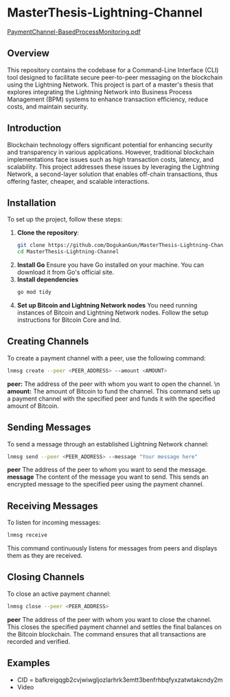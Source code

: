 # MasterThesis-Lightning-Channel
[PaymentChannel-BasedProcessMonitoring.pdf](https://github.com/user-attachments/files/16553184/PaymentChannel-BasedProcessMonitoring.pdf)

## Overview
This repository contains the codebase for a Command-Line Interface (CLI) tool designed to facilitate secure peer-to-peer messaging on the blockchain using the Lightning Network. This project is part of a master's thesis that explores integrating the Lightning Network into Business Process Management (BPM) systems to enhance transaction efficiency, reduce costs, and maintain security.
## Introduction
Blockchain technology offers significant potential for enhancing security and transparency in various applications. However, traditional blockchain implementations face issues such as high transaction costs, latency, and scalability. This project addresses these issues by leveraging the Lightning Network, a second-layer solution that enables off-chain transactions, thus offering faster, cheaper, and scalable interactions.
## Installation

To set up the project, follow these steps:

1. **Clone the repository**:
   ```bash
   git clone https://github.com/DogukanGun/MasterThesis-Lightning-Channel.git
   cd MasterThesis-Lightning-Channel

2. **Install Go** Ensure you have Go installed on your machine. You can download it from Go's official site.
3. **Install dependencies**
   ```bash
   go mod tidy

4. **Set up Bitcoin and Lightning Network nodes** You need running instances of Bitcoin and Lightning Network nodes. Follow the setup instructions for Bitcoin Core and lnd.

## Creating Channels
To create a payment channel with a peer, use the following command:
```bash
lnmsg create --peer <PEER_ADDRESS> --amount <AMOUNT>
```
**peer:** The address of the peer with whom you want to open the channel. \n
**amount:** The amount of Bitcoin to fund the channel.
This command sets up a payment channel with the specified peer and funds it with the specified amount of Bitcoin.

## Sending Messages
To send a message through an established Lightning Network channel:
```bash
lnmsg send --peer <PEER_ADDRESS> --message "Your message here"
```
**peer** The address of the peer to whom you want to send the message.
**message** The content of the message you want to send.
This sends an encrypted message to the specified peer using the payment channel.


## Receiving Messages
To listen for incoming messages:
```bash
lnmsg receive
```
This command continuously listens for messages from peers and displays them as they are received.

## Closing Channels
To close an active payment channel:
```bash
lnmsg close --peer <PEER_ADDRESS>
```
**peer** The address of the peer with whom you want to close the channel.
This closes the specified payment channel and settles the final balances on the Bitcoin blockchain. The command ensures that all transactions are recorded and verified.


## Examples

- CID = bafkreigqgb2cvjwiwgljozlarhrk3emtt3benfrhbqfyxzatwtakcndy2m
- Video